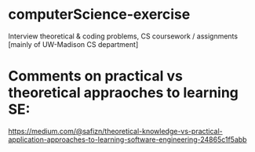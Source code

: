 # computerScience-exercise
Interview theoretical &amp; coding problems, CS coursework / assignments [mainly of UW-Madison CS department]

# Comments on practical vs theoretical appraoches to learning SE: 
https://medium.com/@safizn/theoretical-knowledge-vs-practical-application-approaches-to-learning-software-engineering-24865c1f5abb
